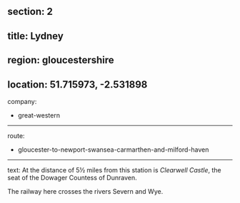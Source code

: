 section: 2
----
title: Lydney
----
region: gloucestershire
----
location: 51.715973, -2.531898
----
company:
- great-western
----
route:
- gloucester-to-newport-swansea-carmarthen-and-milford-haven
----
text: At the distance of 5½ miles from this station is *Clearwell Castle*, the seat of the Dowager Countess of Dunraven.

The railway here crosses the rivers Severn and Wye.
